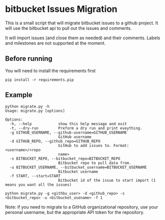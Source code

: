 # bitbucket Issues Migration

This is a small script that will migrate bitbucket issues to a github project.
It will use the bitbucket api to pull out the issues and comments.

It will import issues (and close them as needed) and their comments. Labels and
milestones are not supported at the moment.

## Before running

You will need to install the requirements first

    pip install -r requirements.pip

## Example
    
    python migrate.py -h
    Usage: migrate.py [options]
    
    Options:
      -h, --help            show this help message and exit
      -t, --dry-run         Preform a dry run and print eveything.
      -g GITHUB_USERNAME, --github-username=GITHUB_USERNAME
                            GitHub username
      -d GITHUB_REPO, --github_repo=GITHUB_REPO
                            GitHub to add issues to. Format: <username>/<repo
                            name>
      -s BITBUCKET_REPO, --bitbucket_repo=BITBUCKET_REPO
                            Bitbucket repo to pull data from.
      -u BITBUCKET_USERNAME, --bitbucket_username=BITBUCKET_USERNAME
                            Bitbucket username
      -f START, --start=START
                            Bitbucket id of the issue to start import (1 means you want all the issues)                       

    python migrate.py -g <githbu_user> -d <github_repo> -s <bitbucket_repo> -u <bitbucket_usename> -f 1

Note: if you need to migrate to a GitHub organizational repository, use your personal username,
but the appropriate API token for the repository.
